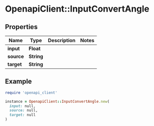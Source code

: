 # OpenapiClient::InputConvertAngle

## Properties

| Name | Type | Description | Notes |
| ---- | ---- | ----------- | ----- |
| **input** | **Float** |  |  |
| **source** | **String** |  |  |
| **target** | **String** |  |  |

## Example

```ruby
require 'openapi_client'

instance = OpenapiClient::InputConvertAngle.new(
  input: null,
  source: null,
  target: null
)
```

